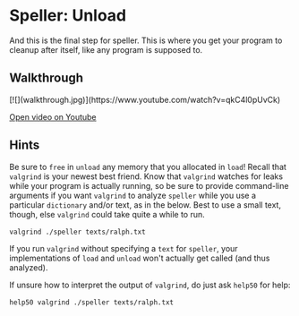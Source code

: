 # Speller: Unload

And this is the final step for speller. This is where you get your program to cleanup after itself, like any program is supposed to.

## Walkthrough

<div markdown="1" class="extend">
[![](walkthrough.jpg)](https://www.youtube.com/watch?v=qkC4l0pUvCk)
</div>

[Open video on Youtube](https://www.youtube.com/watch?v=qkC4l0pUvCk)

## Hints

Be sure to `free` in `unload` any memory that you allocated in `load`! Recall that `valgrind` is your newest best friend. Know that `valgrind` watches for leaks while your program is actually running, so be sure to provide command-line arguments if you want `valgrind` to analyze `speller` while you use a particular `dictionary` and/or text, as in the below. Best to use a small text, though, else `valgrind` could take quite a while to run.

    valgrind ./speller texts/ralph.txt

If you run `valgrind` without specifying a `text` for `speller`, your implementations of `load` and `unload` won't actually get called (and thus analyzed).

If unsure how to interpret the output of `valgrind`, do just ask `help50` for help:

    help50 valgrind ./speller texts/ralph.txt
